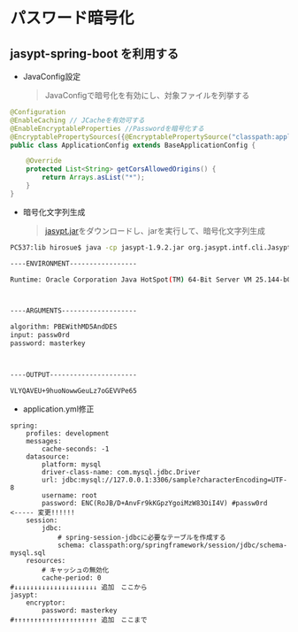 # パスワード暗号化

## jasypt-spring-boot を利用する

- JavaConfig設定

    > JavaConfigで暗号化を有効にし、対象ファイルを列挙する

```java
@Configuration
@EnableCaching // JCacheを有効可する
@EnableEncryptableProperties //Passwordを暗号化する
@EncryptablePropertySources({@EncryptablePropertySource("classpath:application-development.yml")})
public class ApplicationConfig extends BaseApplicationConfig {

    @Override
    protected List<String> getCorsAllowedOrigins() {
        return Arrays.asList("*");
    }
}
```

- 暗号化文字列生成

    > [jasypt.jar](https://sourceforge.net/projects/jasypt/files/latest/download?source=files "")をダウンロードし、jarを実行して、暗号化文字列生成
    
```bash
PC537:lib hirosue$ java -cp jasypt-1.9.2.jar org.jasypt.intf.cli.JasyptPBEStringEncryptionCLI input=passw0rd password=masterkey algorithm=PBEWithMD5AndDES

----ENVIRONMENT-----------------

Runtime: Oracle Corporation Java HotSpot(TM) 64-Bit Server VM 25.144-b01



----ARGUMENTS-------------------

algorithm: PBEWithMD5AndDES
input: passw0rd
password: masterkey



----OUTPUT----------------------

VLYQAVEU+9huoNowwGeuLz7oGEVVPe65
```

- application.yml修正

```
spring:
    profiles: development
    messages:
        cache-seconds: -1
    datasource:
        platform: mysql
        driver-class-name: com.mysql.jdbc.Driver
        url: jdbc:mysql://127.0.0.1:3306/sample?characterEncoding=UTF-8
        username: root
        password: ENC(RoJB/D+AnvFr9kKGpzYgoiMzW83OiI4V) #passw0rd    <----- 変更!!!!!!
    session:
        jdbc:
            # spring-session-jdbcに必要なテーブルを作成する
            schema: classpath:org/springframework/session/jdbc/schema-mysql.sql
    resources:
        # キャッシュの無効化
        cache-period: 0
#↓↓↓↓↓↓↓↓↓↓↓↓↓↓↓↓↓↓↓↓↓ 追加　ここから
jasypt:
    encryptor:
        password: masterkey
#↑↑↑↑↑↑↑↑↑↑↑↑↑↑↑↑↑↑↑↑↑ 追加　ここまで
```